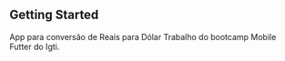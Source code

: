 ## Getting Started

App para conversão de Reais para Dólar
Trabalho do bootcamp Mobile Futter do Igti.
